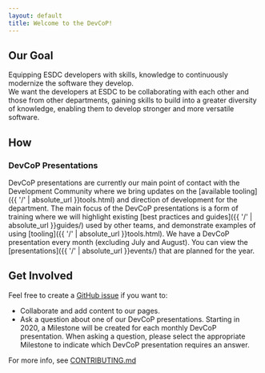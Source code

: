 ```yaml
---
layout: default
title: Welcome to the DevCoP!
---
```


## Our Goal

Equipping ESDC developers with skills, knowledge to continuously modernize the software they develop.  
We want the developers at ESDC to be collaborating with each other and those from other departments, gaining skills to build into a greater diversity of knowledge, enabling them to develop stronger and more versatile software.

## How

### DevCoP Presentations

DevCoP presentations are currently our main point of contact with the Development Community where we bring updates on the [available tooling]({{ '/' | absolute_url }}tools.html) and direction of development for the department. The main focus of the DevCoP presentations is a form of training where we will highlight existing [best practices and guides]({{ '/' | absolute_url }}guides/) used by other teams, and demonstrate examples of using [tooling]({{ '/' | absolute_url }}tools.html).
We have a DevCoP presentation every month (excluding July and August). You can view the [presentations]({{ '/' | absolute_url }}events/) that are planned for the year.  

## Get Involved

Feel free to create a [GitHub issue](https://github.com/esdc-devcop/esdc-devcop.github.io/issues/new/choose) if you want to:

- Collaborate and add content to our pages.
- Ask a question about one of our DevCoP presentations. Starting in 2020, a Milestone will be created for each monthly DevCoP presentation. When asking a question, please select the appropriate Milestone to indicate which DevCoP presentation requires an answer.

For more info, see [CONTRIBUTING.md](https://github.com/esdc-devcop/esdc-devcop.github.io/blob/master/CONTRIBUTING.md)
